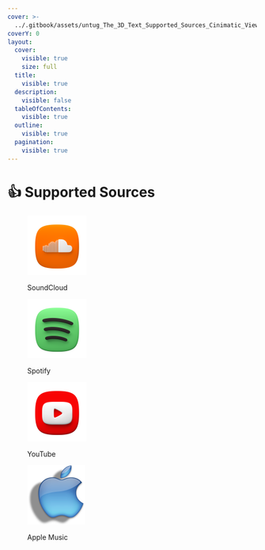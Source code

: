 ```yaml
---
cover: >-
  ../.gitbook/assets/untug_The_3D_Text_Supported_Sources_Cinimatic_View_YouTube_Logo_454b58bf-05fd-4e82-9c36-7a3553d43186.png
coverY: 0
layout:
  cover:
    visible: true
    size: full
  title:
    visible: true
  description:
    visible: false
  tableOfContents:
    visible: true
  outline:
    visible: true
  pagination:
    visible: true
---
```


# 👍 Supported Sources

<div>

<figure><img src="../.gitbook/assets/Soundcloud (Icon 120 x 120).png" alt=""><figcaption><p>SoundCloud</p></figcaption></figure>

 

<figure><img src="../.gitbook/assets/Spotify (Icon 120 x 120).png" alt=""><figcaption><p>Spotify</p></figcaption></figure>

 

<figure><img src="../.gitbook/assets/Youtube (Icon 120 x 120).png" alt=""><figcaption><p>YouTube</p></figcaption></figure>

 

<figure><img src="../.gitbook/assets/kisspng-mobile-world-congress-iphone-android-handheld-devi-apple-logo-5ac50bf8a2dd04.0206491615228630966671 (Icon 120 x 120).png" alt=""><figcaption><p>Apple Music</p></figcaption></figure>

</div>
